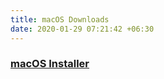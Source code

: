 ```yaml
---
title: macOS Downloads
date: 2020-01-29 07:21:42 +06:30
---
```


### [macOS Installer](https://github.com/thantthet/keymagic/releases/tag/macos-1.5.5)
